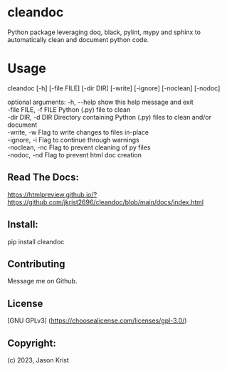 # cleandoc

Python package leveraging doq, black, pylint, mypy and sphinx to automatically clean and document python code.

# Usage

cleandoc [-h] [-file FILE] [-dir DIR] [-write] [-ignore] [-noclean] [-nodoc]

optional arguments:
  -h, --help           show this help message and exit  
  -file FILE, -f FILE  Python (.py) file to clean  
  -dir DIR, -d DIR     Directory containing Python (.py) files to clean and/or document  
  -write, -w           Flag to write changes to files in-place  
  -ignore, -i          Flag to continue through warnings  
  -noclean, -nc        Flag to prevent cleaning of py files  
  -nodoc, -nd          Flag to prevent html doc creation  

## Read The Docs:

https://htmlpreview.github.io/?https://github.com/jkrist2696/cleandoc/blob/main/docs/index.html

## Install:

pip install cleandoc

## Contributing

Message me on Github.

## License

[GNU GPLv3]
(https://choosealicense.com/licenses/gpl-3.0/)

## Copyright:

(c) 2023, Jason Krist